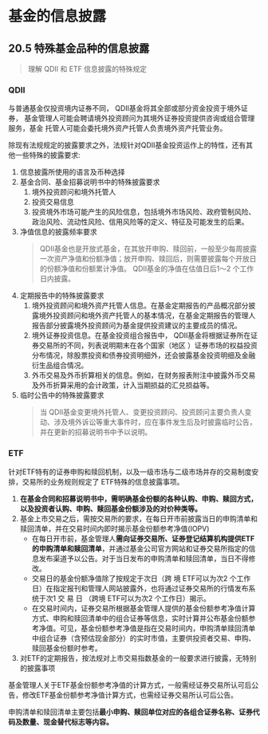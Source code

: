 # 基金的信息披露

## 20.5 特殊基金品种的信息披露

> 理解 QDII 和 ETF 信息披露的特殊规定

### QDII

与普通基金仅投资境内证券不同， QDII基金将其全部或部分资金投资于境外证券，
基金管理人可能会聘请境外投资顾问为其境外证券投资提供咨询或组合管理服务，基金
托管人可能会委托境外资产托管人负责境外资产托管业务。

除现有法规规定的披露要求之外，法规针对QDII基金投资运作上的特性，还有其他一些特殊的披露要求:
1. 信息披露所使用的语言及币种选择
2. 基金合同、基金招募说明书中的特殊披露要求
    1. 境外投资顾问和境外托管人
    2. 投资交易信息
    3. 投资境外市场可能产生的风险信息，包括境外市场风险、政府管制风险、政治风险、流动性风险、信用风险等的定义、特征及可能发生的后果。
3. 净值信息的披露频率要求
    > QDII基金也是开放式基金，在其放开申购、赎回前，一般至少每周披露一次资产净值和份额净值；放开申购、赎回后，则需要披露每个开放日的份额净值和份额累计净值。 QDII基金的净值在估值日后1〜2 个工作日内披露。
4.  定期报告中的特殊披露要求
    1. 境外投资顾问和境外资产托管人信息。在基金定期报告的产品概况部分披露境外投资顾问和境外资产托管人的基本情况，在基金定期报告的管理人报告部分披露境外投资顾问为基金提供投资建议的主要成员的情况。
    2. 境外证券投资信息。在基金投资组合报告中， QDII基金将根据证券所在证券交易所的不同，列表说明期末在各个国家（地区 ）证券市场的权益投资分布情况，除股票投资和债券投资明细外，还会披露基金投资明细及金融衍生品组合情况。
    3. 外币交易及外币折算相关的信息。例如，在财务报表附注中披露外币交易及外币折算采用的会计政策，计入当期损益的汇兑损益等。
5. 临时公告中的特殊披露要求
    > 当 QDII基金变更境外托管人、变更投资顾问、投资顾问主要负责人变动、涉及境外诉讼等重大事件时，应在事件发生后及时披露临时公告，并在更新的招募说明书中予以说明。

### ETF

针对ETF特有的证券申购和赎回机制，以及一级市场与二级市场并存的交易制度安排，交易所的业务规则规定了 ETF特殊的信息披露事项。

1. **在基金合同和招募说明书中，需明确基金份额的各种认购、申购、赎回方式，以及投资者认购、申购、赎回基金份额涉及的对价种类等。**
2. 基金上市交易之后，需按交易所的要求，在每日开市前披露当日的申购清单和赎回清单，并在交易时间内即时揭示基金份额参考净值(IOPV)
    - 在每日开市前，基金管理人**需向证券交易所、证券登记结算机构提供ETF的申购清单和赎回清单**，并通过基金公司官方网站和证券交易所指定的信息发布渠道予以公告。对于当日发布的申购清单和赎回清单，当日不得修改。
    - 交易日的基金份额净值除了按规定于次日（跨 境 ETF可以为次2 个工作日）在指定报刊和管理人网站披露外，也将通过证券交易所的行情发布系统于次1 交 易 日 （跨境 ETF可以为次2 个工作日）揭示。
    - 在交易时间内，证券交易所根据基金管理人提供的基金份额参考净值计算方式、申购和赎回清单中的组合证券等信息，实时计算并公布基金份额参考净值。可见，基金份额参考净值是指在交易时间内，申购清单赎回清单中组合证券（含预估现金部分）的实时市值，主要供投资者交易、申购、赎回基金份额时参考。
3. 对ETF的定期报告，按法规对上市交易指数基金的一般要求进行披露，无特别的披露事项

基金管理人关于ETF基金份额参考净值的计算方式，一般需经证券交易所认可后公告，修改ETF基金份额参考净值计算方式，也需经证券交易所认可后公告。

申购清单和赎回清单主要包括**最小申购、赎回单位对应的各组合证券名称、证券代码及数量、现金替代标志等内容。**